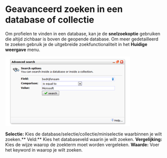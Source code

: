 # Geavanceerd zoeken in een database of collectie

Om profielen te vinden in een database, kan je de **snelzoekoptie**
gebruiken die altijd zichbaar is boven de geopende database. Om meer
gedetailleerd te zoeken gebruik je de uitgebreide zoekfunctionaliteit in
het **Huidige weergave** menu.

![Advanced search](../images/Advanced_search.png)

**Selectie:** Kies de database/selectie/collectie/miniselectie
waarbinnen je wilt zoeken.**
 Veld:** Kies het databaseveld waarin je wilt zoeken.
**Vergelijking:** Kies de wijze waarop de zoekterm moet worden
vergeleken.
**Waarde:** Voer het keyword in waarop je wilt zoeken.
